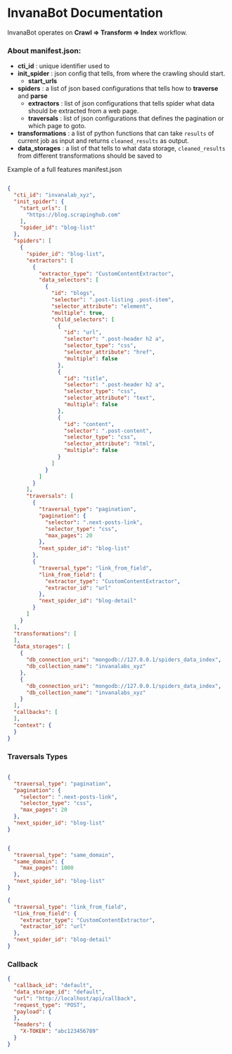 # InvanaBot Documentation


InvanaBot operates on **Crawl => Transform => Index** workflow. 


### About manifest.json:
- **cti_id** : unique identifier used to  
- **init_spider** : json config that tells, from where the crawling should start.
    - **start_urls** 
- **spiders** : a list of json based configurations that tells how to **traverse** and **parse** 
    - **extractors** : list of json configurations that tells spider what data should be extracted from a web page.
    - **traversals** : list of json configurations that defines the pagination or which 
    page to goto.
- **transformations** : a list of python functions that can take `results` of current job as 
input and returns `cleaned_results` as output.
- **data_storages** : a list of  that tells to what data storage, `cleaned_results` from different transformations 
 should be saved to 


Example of a full features manifest.json

```json

{
  "cti_id": "invanalab_xyz",
  "init_spider": {
    "start_urls": [
      "https://blog.scrapinghub.com"
    ],
    "spider_id": "blog-list"
  },
  "spiders": [
    {
      "spider_id": "blog-list",
      "extractors": [
        {
          "extractor_type": "CustomContentExtractor",
          "data_selectors": [
            {
              "id": "blogs",
              "selector": ".post-listing .post-item",
              "selector_attribute": "element",
              "multiple": true,
              "child_selectors": [
                {
                  "id": "url",
                  "selector": ".post-header h2 a",
                  "selector_type": "css",
                  "selector_attribute": "href",
                  "multiple": false
                },
                {
                  "id": "title",
                  "selector": ".post-header h2 a",
                  "selector_type": "css",
                  "selector_attribute": "text",
                  "multiple": false
                },
                {
                  "id": "content",
                  "selector": ".post-content",
                  "selector_type": "css",
                  "selector_attribute": "html",
                  "multiple": false
                }
              ]
            }
          ]
        }
      ],
      "traversals": [
        {
          "traversal_type": "pagination",
          "pagination": {
            "selector": ".next-posts-link",
            "selector_type": "css",
            "max_pages": 20
          },
          "next_spider_id": "blog-list"
        },
        {
          "traversal_type": "link_from_field",
          "link_from_field": {
            "extractor_type": "CustomContentExtractor",
            "extractor_id": "url"
          },
          "next_spider_id": "blog-detail"
        }
      ]
    }
  ],
  "transformations": [
  ],
  "data_storages": [
    {
      "db_connection_uri": "mongodb://127.0.0.1/spiders_data_index",
      "db_collection_name": "invanalabs_xyz"
    },
    {
      "db_connection_uri": "mongodb://127.0.0.1/spiders_data_index",
      "db_collection_name": "invanalabs_xyz"
    }
  ],
  "callbacks": [
  ],
  "context": {
  }
}

```


### Traversals Types


```json

{
  "traversal_type": "pagination",
  "pagination": {
    "selector": ".next-posts-link",
    "selector_type": "css",
    "max_pages": 20
  },
  "next_spider_id": "blog-list"
}


```
```json

{
  "traversal_type": "same_domain",
  "same_domain": {
    "max_pages": 1000
  },
  "next_spider_id": "blog-list"
}
```

```json
{
  "traversal_type": "link_from_field",
  "link_from_field": {
    "extractor_type": "CustomContentExtractor",
    "extractor_id": "url"
  },
  "next_spider_id": "blog-detail"
}
```

### Callback 

```json
{
  "callback_id": "default",
  "data_storage_id": "default",
  "url": "http://localhost/api/callback",
  "request_type": "POST",
  "payload": {
  },
  "headers": {
    "X-TOKEN": "abc123456789"
  }
}
```